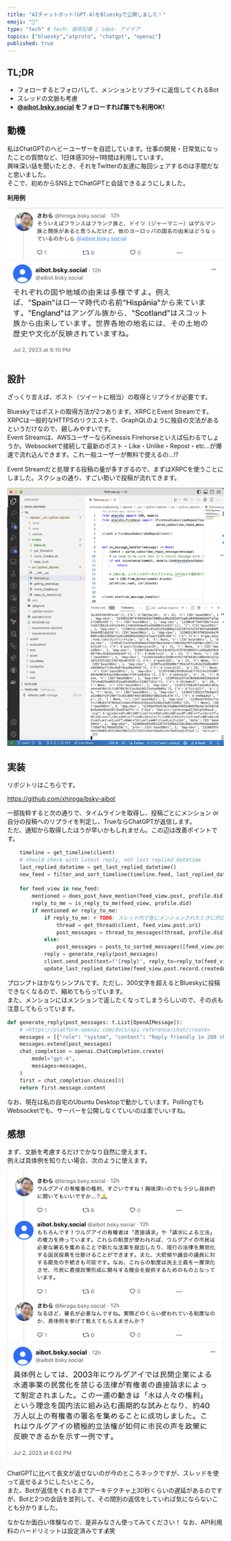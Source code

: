 ```yaml
---
title: "AIチャットボット(GPT-4)をBlueskyで公開しました！"
emoji: "💙"
type: "tech" # tech: 技術記事 / idea: アイデア
topics: ["bluesky","atproto", "chatgpt", "openai"]
published: true
---
```


## TL;DR

- フォローするとフォロバして、メンションとリプライに返信してくれるBot
- スレッドの文脈も考慮
- **[@aibot.bsky.social](https://bsky.app/profile/hiroga.bsky.social) をフォローすれば誰でも利用OK!**

## 動機

私はChatGPTのヘビーユーザーを自認しています。仕事の開発・日常気になったことの質問など、1日体感30分~1時間は利用しています。  
興味深い話を聞いたとき、それをTwitterの友達に毎回シェアするのは手間だなと思いました。  
そこで、初めからSNS上でChatGPTと会話できるようにしました。

**利用例**

![](/images/2023-07-03-8-18-28.png)

## 設計

ざっくり言えば、ポスト（ツイートに相当）の取得とリプライが必要です。

Blueskyではポストの取得方法が2つあります。XRPCとEvent Streamです。  
XRPCは一般的なHTTPSのリクエストで、GraphQLのように独自の文法があるというだけなので、親しみやすいです。  
Event Streamは、AWSユーザーならKinessis Firehorseといえば伝わるでしょうか。Websocketで接続して最新のポスト・Like・Unlike・Repost・etc...が爆速で流れ込んできます。これ一般ユーザーが無料で使えるの...!?

Event Streamだと処理する投稿の量が多すぎるので、まずはXRPCを使うことにしました。スクショの通り、すごい勢いで投稿が流れてきます。

![](/images/2023-07-03-8-27-00.png)

## 実装

リポジトリはこちらです。

https://github.com/xhiroga/bsky-aibot

一部抜粋すると次の通りで、タイムラインを取得し、投稿ごとにメンション or 自分の投稿へのリプライを判定し、TrueならChatGPTが返信します。  
ただ、通知から取得したほうが早いかもしれません。この辺は改善ポイントです。

```python
    timeline = get_timeline(client)
    # should check with latest reply, not last replied datetime
    last_replied_datetime = get_last_replied_datetime()
    new_feed = filter_and_sort_timeline(timeline.feed, last_replied_datetime)

    for feed_view in new_feed:
        mentioned = does_post_have_mention(feed_view.post, profile.did)
        reply_to_me = is_reply_to_me(feed_view, profile.did)
        if mentioned or reply_to_me:
            if reply_to_me: # TODO: スレッド内で急にメンションされたときに対応できないので後で直す
                thread = get_thread(client, feed_view.post.uri)
                post_messages = thread_to_messages(thread, profile.did)
            else:
                post_messages = posts_to_sorted_messages([feed_view.post], profile.did)
            reply = generate_reply(post_messages)
            client.send_post(text=f"{reply}", reply_to=reply_to(feed_view.post))
            update_last_replied_datetime(feed_view.post.record.createdAt)
```

プロンプトはかなりシンプルです。ただし、300文字を超えるとBlueskyに投稿できなくなるので、縮めてもらっています。  
また、メンションにはメンションで返したくなってしまうらしいので、その点も注意してもらっています。

```python
def generate_reply(post_messages: t.List[OpenAIMessage]):
    # <https://platform.openai.com/docs/api-reference/chat/create>
    messages = [{"role": "system", "content": "Reply friendly in 280 characters or less. No @mentions."}]
    messages.extend(post_messages)
    chat_completion = openai.ChatCompletion.create(
        model="gpt-4",
        messages=messages,
    )
    first = chat_completion.choices[0]
    return first.message.content
```

なお、現在は私の自宅のUbuntu Desktopで動かしています。PollingでもWebsocketでも、サーバーを公開しなくていいのは楽でいいすね。
　
## 感想

まず、文脈を考慮するだけでかなり自然に使えます。  
例えば具体例を知りたい場合、次のように使えます。

![](/images/2023-07-03-8-34-04.png)

ChatGPTに比べて長文が返せないのが今のところネックですが、スレッドを使って返せるようにしたいところ。  
また、Botが返信をくれるまでアーキテクチャ上30秒くらいの遅延があるのですが、Botと2つの会話を並列して、その間別の返信をしていれば気にならないことも分かりました。

なかなか面白い体験なので、是非みなさん使ってみてください！
なお、API利用料のハードリミットは設定済みです💰笑
